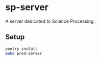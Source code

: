 # sp-server

A server dedicated to Science Processing.

## Setup

```bash
poetry install
make prod-server
```